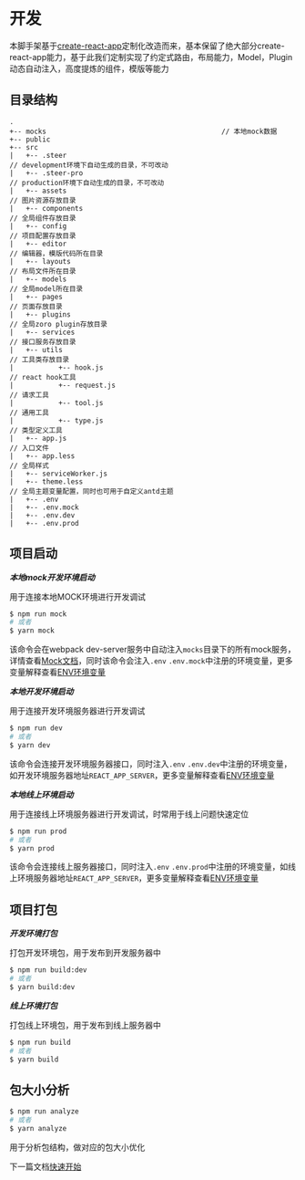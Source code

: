 # 开发

本脚手架基于[create-react-app](https://create-react-app.dev/)定制化改造而来，基本保留了绝大部分create-react-app能力，基于此我们定制实现了约定式路由，布局能力，Model，Plugin动态自动注入，高度提炼的组件，模版等能力



## 目录结构

```
.
+-- mocks                               			// 本地mock数据
+-- public
+-- src
|   +-- .steer																// development环境下自动生成的目录，不可改动
|   +-- .steer-pro														// production环境下自动生成的目录，不可改动
|   +-- assets																// 图片资源存放目录
|   +-- components														// 全局组件存放目录
|   +-- config																// 项目配置存放目录
|   +-- editor																// 编辑器，模版代码所在目录
|   +-- layouts																// 布局文件所在目录
|   +-- models																// 全局model所在目录
|   +-- pages																	// 页面存放目录
|   +-- plugins																// 全局zoro plugin存放目录
|   +-- services															// 接口服务存放目录
|   +-- utils																	// 工具类存放目录
|   		+-- hook.js														// react hook工具
|   		+-- request.js												// 请求工具
|   		+-- tool.js														// 通用工具
|   		+-- type.js														// 类型定义工具
|   +-- app.js																// 入口文件
|   +-- app.less															// 全局样式
|   +-- serviceWorker.js
|   +-- theme.less														// 全局主题变量配置，同时也可用于自定义antd主题
|   +-- .env
|   +-- .env.mock
|   +-- .env.dev
|   +-- .env.prod
```



## 项目启动

***本地mock开发环境启动***

用于连接本地MOCK环境进行开发调试

```bash
$ npm run mock
# 或者
$ yarn mock
```

该命令会在webpack dev-server服务中自动注入`mocks`目录下的所有mock服务，详情查看[Mock文档](DEVELOPMENT/MOCK.md)，同时该命令会注入`.env` `.env.mock`中注册的环境变量，更多变量解释查看[ENV环境变量](DEVELOPMENT/ENV.md)

***本地开发环境启动***

用于连接开发环境服务器进行开发调试

```bash
$ npm run dev
# 或者
$ yarn dev
```

该命令会连接开发环境服务器接口，同时注入`.env` `.env.dev`中注册的环境变量，如开发环境服务器地址`REACT_APP_SERVER`，更多变量解释查看[ENV环境变量](DEVELOPMENT/ENV.md)

***本地线上环境启动***

用于连接线上环境服务器进行开发调试，时常用于线上问题快速定位

```bash
$ npm run prod
# 或者
$ yarn prod
```

该命令会连接线上服务器接口，同时注入`.env` `.env.prod`中注册的环境变量，如线上环境服务器地址`REACT_APP_SERVER`，更多变量解释查看[ENV环境变量](DEVELOPMENT/ENV.md)



## 项目打包

***开发环境打包***

打包开发环境包，用于发布到开发服务器中

```bash
$ npm run build:dev
# 或者
$ yarn build:dev
```

***线上环境打包***

打包线上环境包，用于发布到线上服务器中

```bash
$ npm run build
# 或者
$ yarn build
```



##  包大小分析

```bash
$ npm run analyze
# 或者
$ yarn analyze
```

用于分析包结构，做对应的包大小优化



下一篇文档[快速开始](DEVELOPMENT/GUIDE.md)

